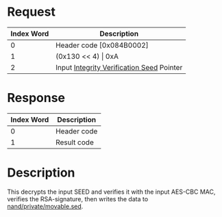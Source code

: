 # Request

| Index Word | Description                                                                                           |
|------------|-------------------------------------------------------------------------------------------------------|
| 0          | Header code \[0x084B0002\]                                                                            |
| 1          | (0x130 \<\< 4) \| 0xA                                                                                 |
| 2          | Input [Integrity Verification Seed](Filesystem_services#IntegrityVerificationSeed "wikilink") Pointer |

# Response

| Index Word | Description |
|------------|-------------|
| 0          | Header code |
| 1          | Result code |

# Description

This decrypts the input SEED and verifies it with the input AES-CBC MAC,
verifies the RSA-signature, then writes the data to
[nand/private/movable.sed](nand/private/movable.sed "wikilink").